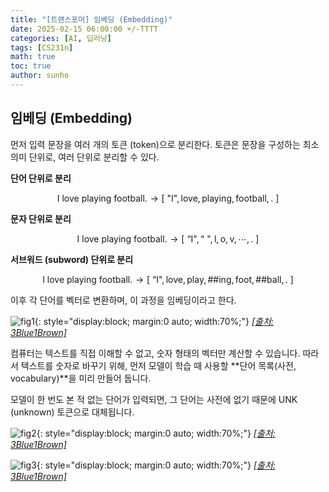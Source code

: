 ```yaml
---
title: "[트랜스포머] 임베딩 (Embedding)"
date: 2025-02-15 06:00:00 +/-TTTT
categories: [AI, 딥러닝]
tags: [CS231n]
math: true
toc: true
author: sunho
---
```


## 임베딩 (Embedding)

먼저 입력 문장을 여러 개의 토큰 (token)으로 분리한다. 토큰은 문장을 구성하는 최소 의미 단위로, 여러 단위로 분리할 수 있다.

**단어 단위로 분리**

$$
\text{I love playing football.}\to\left[~\text{"I"},\text{love},\text{playing},\text{football},\text{.}~\right]
$$

**문자 단위로 분리**

$$
\text{I love playing football.}\to\left[~\text{``I"},\text{``~"},\text{l},\text{o},\text{v},\cdots,\text{.}~\right]
$$

**서브워드 (subword) 단위로 분리**

$$
\text{I love playing football.}\to\left[~\text{``I"},\text{love},\text{play},\text{\#\#ing},\text{foot},\text{\#\#ball},\text{.}~\right]
$$

이후 각 단어를 벡터로 변환하며, 이 과정을 임베딩이라고 한다.

![fig1](dl/transformer/2-1.png){: style="display:block; margin:0 auto; width:70%;"}
_[[출처: 3Blue1Brown]](https://www.youtube.com/watch?v=wjZofJX0v4M&list=PLZHQObOWTQDNU6R1_67000Dx_ZCJB-3pi&index=6)_

컴퓨터는 텍스트를 직접 이해할 수 없고, 숫자 형태의 벡터만 계산할 수 있습니다.
따라서 텍스트를 숫자로 바꾸기 위해, 먼저 모델이 학습 때 사용할 **단어 목록(사전, vocabulary)**을 미리 만들어 둡니다.

모델이 한 번도 본 적 없는 단어가 입력되면,
그 단어는 사전에 없기 때문에 UNK (unknown) 토큰으로 대체됩니다.

![fig2](dl/transformer/2-2.png){: style="display:block; margin:0 auto; width:70%;"}
_[[출처: 3Blue1Brown]](https://www.youtube.com/watch?v=wjZofJX0v4M&list=PLZHQObOWTQDNU6R1_67000Dx_ZCJB-3pi&index=6)_

![fig3](dl/transformer/2-3.png){: style="display:block; margin:0 auto; width:70%;"}
_[[출처: 3Blue1Brown]](https://www.youtube.com/watch?v=wjZofJX0v4M&list=PLZHQObOWTQDNU6R1_67000Dx_ZCJB-3pi&index=6)_
